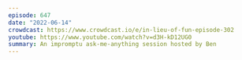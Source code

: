 ```yaml
---
episode: 647
date: "2022-06-14"
crowdcast: https://www.crowdcast.io/e/in-lieu-of-fun-episode-302
youtube: https://www.youtube.com/watch?v=d3H-kD12UG0
summary: An impromptu ask-me-anything session hosted by Ben
---
```

